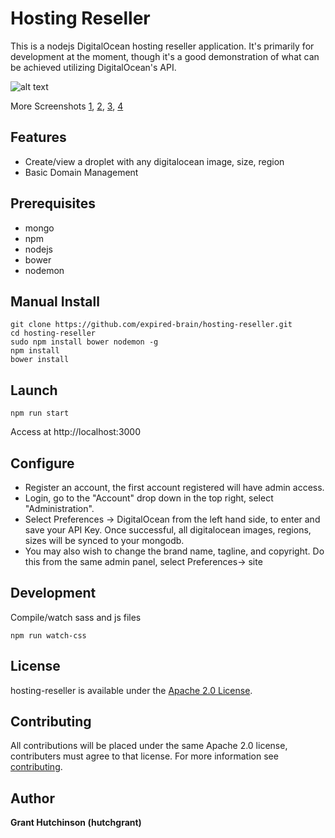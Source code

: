# Hosting Reseller

This is a nodejs DigitalOcean hosting reseller application. It's primarily for development at the moment, though it's a good demonstration of what can be achieved utilizing DigitalOcean's API.

![alt text](https://github.com/hutchgrant/hosting-reseller/raw/master/screenshots/screenshot.png "DigitalOcean Hosting Reseller")

More Screenshots [1](https://github.com/hutchgrant/hosting-reseller/raw/master/screenshots/screenshot2.png), [2](https://github.com/hutchgrant/hosting-reseller/raw/master/screenshots/screenshot3.png), [3](https://github.com/hutchgrant/hosting-reseller/raw/master/screenshots/screenshot_admin.png), [4](https://github.com/hutchgrant/hosting-reseller/raw/master/screenshots/screenshot_admin2.png)

## Features

- Create/view a droplet with any digitalocean image, size, region
- Basic Domain Management

## Prerequisites

- mongo
- npm
- nodejs
- bower 
- nodemon

## Manual Install

```
git clone https://github.com/expired-brain/hosting-reseller.git
cd hosting-reseller
sudo npm install bower nodemon -g
npm install
bower install
```

## Launch

```
npm run start
```

Access at http://localhost:3000

## Configure

- Register an account, the first account registered will have admin access.  
- Login, go to the "Account" drop down in the top right, select "Administration".  
- Select Preferences -> DigitalOcean from the left hand side, to enter and save your API Key.  Once successful, all digitalocean images, regions, sizes will be synced to your mongodb.  
- You may also wish to change the brand name, tagline, and copyright. Do this from the same admin panel, select Preferences-> site

## Development

Compile/watch sass and js files

```
npm run watch-css

```

## License

hosting-reseller is available under the [Apache 2.0 License](https://github.com/hutchgrant/hosting-reseller/blob/master/LICENSE).

## Contributing

All contributions will be placed under the same Apache 2.0 license, contributers must agree to that license.
For more information see [contributing](https://github.com/hutchgrant/hosting-reseller/blob/master/CONTRIBUTING.md).

## Author

**Grant Hutchinson (hutchgrant)**
